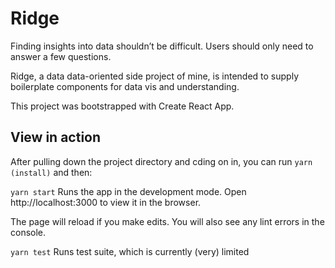 # Ridge

Finding insights into data shouldn’t be difficult. Users should only need to answer a few questions.

Ridge, a data data-oriented side project of mine, is intended to supply boilerplate components for data vis and understanding.

This project was bootstrapped with Create React App.

## View in action

After pulling down the project directory and cding on in, you can run `yarn (install)` and then:

`yarn start`
Runs the app in the development mode.
Open http://localhost:3000 to view it in the browser.

The page will reload if you make edits.
You will also see any lint errors in the console.

`yarn test`
Runs test suite, which is currently (very) limited
